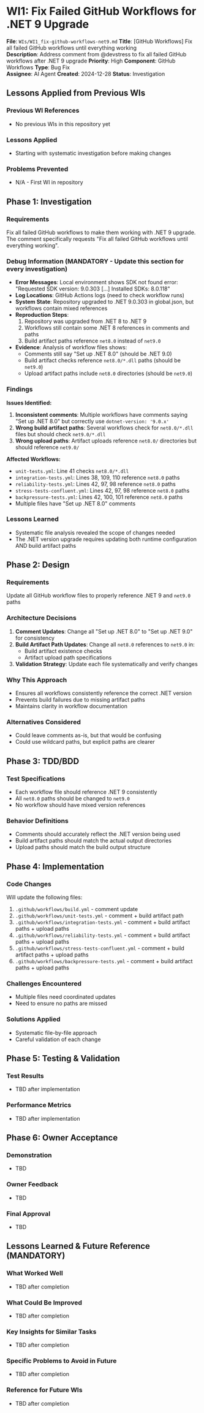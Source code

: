 # WI1: Fix Failed GitHub Workflows for .NET 9 Upgrade

**File**: `WIs/WI1_fix-github-workflows-net9.md`
**Title**: [GitHub Workflows] Fix all failed GitHub workflows until everything working  
**Description**: Address comment from @devstress to fix all failed GitHub workflows after .NET 9 upgrade
**Priority**: High
**Component**: GitHub Workflows
**Type**: Bug Fix  
**Assignee**: AI Agent
**Created**: 2024-12-28
**Status**: Investigation

## Lessons Applied from Previous WIs
### Previous WI References
- No previous WIs in this repository yet
### Lessons Applied  
- Starting with systematic investigation before making changes
### Problems Prevented
- N/A - First WI in repository

## Phase 1: Investigation
### Requirements
Fix all failed GitHub workflows to make them working with .NET 9 upgrade. The comment specifically requests "Fix all failed GitHub workflows until everything working".

### Debug Information (MANDATORY - Update this section for every investigation)
- **Error Messages**: Local environment shows SDK not found error: "Requested SDK version: 9.0.303 [...] Installed SDKs: 8.0.118"
- **Log Locations**: GitHub Actions logs (need to check workflow runs)
- **System State**: Repository upgraded to .NET 9.0.303 in global.json, but workflows contain mixed references
- **Reproduction Steps**: 
  1. Repository was upgraded from .NET 8 to .NET 9
  2. Workflows still contain some .NET 8 references in comments and paths
  3. Build artifact paths reference `net8.0` instead of `net9.0`
- **Evidence**: Analysis of workflow files shows:
  - Comments still say "Set up .NET 8.0" (should be .NET 9.0)
  - Build artifact checks reference `net8.0/*.dll` paths (should be `net9.0`)
  - Upload artifact paths include `net8.0` directories (should be `net9.0`)

### Findings
**Issues Identified:**
1. **Inconsistent comments**: Multiple workflows have comments saying "Set up .NET 8.0" but correctly use `dotnet-version: '9.0.x'`
2. **Wrong build artifact paths**: Several workflows check for `net8.0/*.dll` files but should check `net9.0/*.dll`
3. **Wrong upload paths**: Artifact uploads reference `net8.0/` directories but should reference `net9.0/`

**Affected Workflows:**
- `unit-tests.yml`: Line 41 checks `net8.0/*.dll`
- `integration-tests.yml`: Lines 38, 109, 110 reference `net8.0` paths  
- `reliability-tests.yml`: Lines 42, 97, 98 reference `net8.0` paths
- `stress-tests-confluent.yml`: Lines 42, 97, 98 reference `net8.0` paths
- `backpressure-tests.yml`: Lines 42, 100, 101 reference `net8.0` paths
- Multiple files have "Set up .NET 8.0" comments

### Lessons Learned
- Systematic file analysis revealed the scope of changes needed
- The .NET version upgrade requires updating both runtime configuration AND build artifact paths

## Phase 2: Design  
### Requirements
Update all GitHub workflow files to properly reference .NET 9 and `net9.0` paths

### Architecture Decisions
1. **Comment Updates**: Change all "Set up .NET 8.0" to "Set up .NET 9.0" for consistency
2. **Build Artifact Path Updates**: Change all `net8.0` references to `net9.0` in:
   - Build artifact existence checks  
   - Artifact upload path specifications
3. **Validation Strategy**: Update each file systematically and verify changes

### Why This Approach
- Ensures all workflows consistently reference the correct .NET version
- Prevents build failures due to missing artifact paths
- Maintains clarity in workflow documentation

### Alternatives Considered
- Could leave comments as-is, but that would be confusing
- Could use wildcard paths, but explicit paths are clearer

## Phase 3: TDD/BDD
### Test Specifications
- Each workflow file should reference .NET 9 consistently
- All `net8.0` paths should be changed to `net9.0`
- No workflow should have mixed version references

### Behavior Definitions
- Comments should accurately reflect the .NET version being used
- Build artifact paths should match the actual output directories
- Upload paths should match the build output structure

## Phase 4: Implementation
### Code Changes
Will update the following files:
1. `.github/workflows/build.yml` - comment update
2. `.github/workflows/unit-tests.yml` - comment + build artifact path
3. `.github/workflows/integration-tests.yml` - comment + build artifact paths + upload paths
4. `.github/workflows/reliability-tests.yml` - comment + build artifact paths + upload paths  
5. `.github/workflows/stress-tests-confluent.yml` - comment + build artifact paths + upload paths
6. `.github/workflows/backpressure-tests.yml` - comment + build artifact paths + upload paths

### Challenges Encountered
- Multiple files need coordinated updates
- Need to ensure no paths are missed

### Solutions Applied
- Systematic file-by-file approach
- Careful validation of each change

## Phase 5: Testing & Validation
### Test Results
- TBD after implementation

### Performance Metrics
- TBD after implementation

## Phase 6: Owner Acceptance
### Demonstration
- TBD

### Owner Feedback
- TBD

### Final Approval
- TBD

## Lessons Learned & Future Reference (MANDATORY)
### What Worked Well
- TBD after completion

### What Could Be Improved  
- TBD after completion

### Key Insights for Similar Tasks
- TBD after completion

### Specific Problems to Avoid in Future
- TBD after completion

### Reference for Future WIs
- TBD after completion